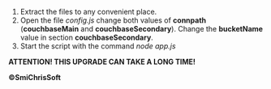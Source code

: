1. Extract the files to any convenient place. 
2. Open the file *config.js* change both values of **connpath** (**couchbaseMain** and **couchbaseSecondary**). Change the **bucketName** value in section **couchbaseSecondary**. 
3. Start the script with the command *node app.js* 

**ATTENTION! THIS UPGRADE CAN TAKE A LONG TIME!**

**©SmiChrisSoft**
